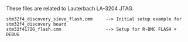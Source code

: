   These files are related to Lauterbach LA-3204 JTAG.
    
    stm32f4_discovery_sieve_flash.cmm     --> Initial setup example for stm32f4_discovery board
    stm32f417IG_flash.cmm                 --> Setup for R-BMC FLASH + DEBUG
    
